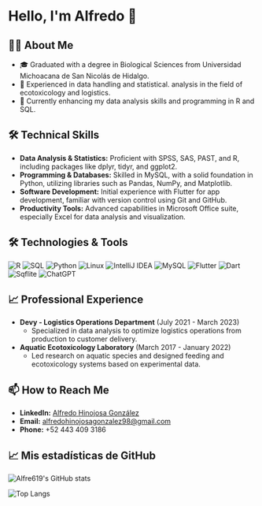 # Hello, I'm Alfredo 👋

## 👨‍💻 About Me
- 🎓 Graduated with a degree in Biological Sciences from Universidad Michoacana de San Nicolás de Hidalgo.
- 💼 Experienced in data handling and statistical.  analysis in the field of ecotoxicology and logistics.
- 🌱 Currently enhancing my data analysis skills and programming in R and SQL.

## 🛠 Technical Skills
- **Data Analysis & Statistics:** Proficient with SPSS, SAS, PAST, and R, including packages like dplyr, tidyr, and ggplot2.
- **Programming & Databases:** Skilled in MySQL, with a solid foundation in Python, utilizing libraries such as Pandas, NumPy, and Matplotlib.
- **Software Development:** Initial experience with Flutter for app development, familiar with version control using Git and GitHub.
- **Productivity Tools:** Advanced capabilities in Microsoft Office suite, especially Excel for data analysis and visualization.
  
## 🛠 Technologies & Tools
![R](https://img.shields.io/badge/-R-276DC3?style=flat-square&logo=r)
![SQL](https://img.shields.io/badge/-SQL-336791?style=flat-square&logo=postgresql)
![Python](https://img.shields.io/badge/-Python-3776AB?style=flat-square&logo=Python)
![Linux](https://img.shields.io/badge/-Linux-FCC624?style=flat-square&logo=linux)
![IntelliJ IDEA](https://img.shields.io/badge/-IntelliJ_IDEA-000000?style=flat-square&logo=intellij-idea)
![MySQL](https://img.shields.io/badge/-MySQL-4479A1?style=flat-square&logo=mysql)
![Flutter](https://img.shields.io/badge/-Flutter-02569B?style=flat-square&logo=flutter)
![Dart](https://img.shields.io/badge/-Dart-0175C2?style=flat-square&logo=dart)
![Sqflite](https://img.shields.io/badge/-Sqflite-02569B?style=flat-square&logo=sqlite)
![ChatGPT](https://img.shields.io/badge/-ChatGPT-00BFFF?style=flat-square&logo=openai&logoColor=white)


## 📈 Professional Experience
- **Devy - Logistics Operations Department** (July 2021 - March 2023)
  - Specialized in data analysis to optimize logistics operations from production to customer delivery.
- **Aquatic Ecotoxicology Laboratory** (March 2017 - January 2022)
  - Led research on aquatic species and designed feeding and ecotoxicology systems based on experimental data.

## 📫 How to Reach Me
- **LinkedIn:** [Alfredo Hinojosa González](https://linkedin.com/in/alfredo-hinojosa-gonzález-5205a4201)
- **Email:** [alfredohinojosagonzalez98@gmail.com](mailto:aq98vs619@gmail.com)
- **Phone:** +52 443 409 3186

  
## 📈 Mis estadísticas de GitHub
![Alfre619's GitHub stats](https://github-readme-stats.vercel.app/api?username=Alfre619&show_icons=true&theme=radical)

![Top Langs](https://github-readme-stats.vercel.app/api/top-langs/?username=Alfre619&layout=compact&theme=radical)



